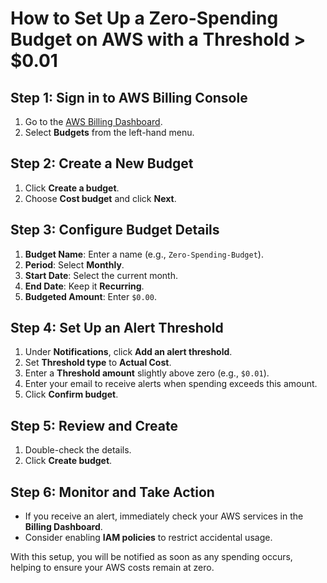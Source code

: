 # How to Set Up a Zero-Spending Budget on AWS with a Threshold > $0.01

## Step 1: Sign in to AWS Billing Console
1. Go to the [AWS Billing Dashboard](https://console.aws.amazon.com/billing/home).
2. Select **Budgets** from the left-hand menu.

## Step 2: Create a New Budget
1. Click **Create a budget**.
2. Choose **Cost budget** and click **Next**.

## Step 3: Configure Budget Details
1. **Budget Name**: Enter a name (e.g., `Zero-Spending-Budget`).
2. **Period**: Select **Monthly**.
3. **Start Date**: Select the current month.
4. **End Date**: Keep it **Recurring**.
5. **Budgeted Amount**: Enter `$0.00`.

## Step 4: Set Up an Alert Threshold
1. Under **Notifications**, click **Add an alert threshold**.
2. Set **Threshold type** to **Actual Cost**.
3. Enter a **Threshold amount** slightly above zero (e.g., `$0.01`).
4. Enter your email to receive alerts when spending exceeds this amount.
5. Click **Confirm budget**.

## Step 5: Review and Create
1. Double-check the details.
2. Click **Create budget**.

## Step 6: Monitor and Take Action
- If you receive an alert, immediately check your AWS services in the **Billing Dashboard**.
- Consider enabling **IAM policies** to restrict accidental usage.

With this setup, you will be notified as soon as any spending occurs, helping to ensure your AWS costs remain at zero.
